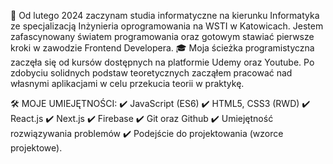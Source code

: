 🚀 Od lutego 2024 zaczynam studia informatyczne na kierunku Informatyka ze specjalizacją Inżynieria oprogramowania na WSTI w Katowicach. Jestem zafascynowany światem programowania oraz gotowym stawiać pierwsze kroki w zawodzie Frontend Developera. 🎓 
Moja ścieżka programistyczna zaczęła się od kursów dostępnych na platformie Udemy oraz Youtube. Po zdobyciu solidnych podstaw teoretycznych zacząłem pracować nad własnymi aplikacjami w celu przekucia teorii w praktykę.

🛠️ MOJE UMIEJĘTNOŚCI: 
✔️ JavaScript (ES6)
✔️ HTML5, CSS3 (RWD)
✔️ React.js
✔️ Next.js
✔️ Firebase
✔️ Git oraz Github
✔️ Umiejętność rozwiązywania problemów
✔️ Podejście do projektowania (wzorce projektowe).
